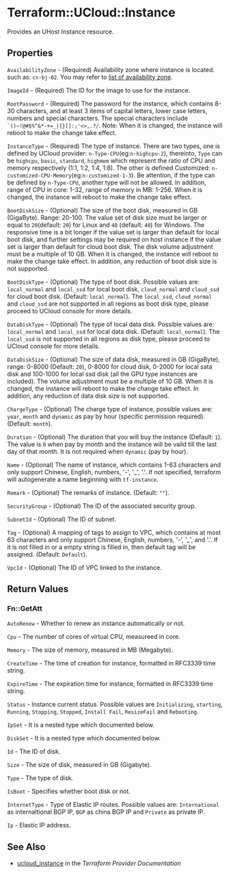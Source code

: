 # Terraform::UCloud::Instance

Provides an UHost Instance resource.

## Properties

`AvailabilityZone` - (Required) Availability zone where instance is located. such as: `cn-bj-02`. You may refer to [list of availability zone](https://docs.ucloud.cn/api/summary/regionlist).

`ImageId` - (Required) The ID for the image to use for the instance.

`RootPassword` - (Required) The password for the instance, which contains 8-30 characters, and at least 3 items of capital letters, lower case letters, numbers and special characters. The special characters include <code>`()~!@#$%^&*-+=_|{}\[]:;'<>,.?/</code>. Note: When it is changed, the instance will reboot to make the change take effect.

`InstanceType` - (Required) The type of instance. There are two types, one is defined by UCloud provider: `n-Type-CPU`(eg:`n-highcpu-2`), thereinto, `Type` can be `highcpu`, `basic`, `standard`, `highmem` which represent the ratio of CPU and memory respectively (1:1, 1:2, 1:4, 1:8). The other is defined Customized: `n-customized-CPU-Memory`(eg:`n-customized-1-3`). Be attention, if the type can be defined by `n-Type-CPU`, another type will not be allowed. In addition, range of CPU in core: 1-32, range of memory in MB: 1-256. When it is changed, the instance will reboot to make the change take effect.

`BootDiskSize` - (Optional) The size of the boot disk, measured in GB (GigaByte). Range: 20-100. The value set of disk size must be larger or equal to `20`(default: `20`) for Linux and `40` (default: `40`) for Windows. The responsive time is a bit longer if the value set is larger than default for local boot disk, and further settings may be required on host instance if the value set is larger than default for cloud boot disk. The disk volume adjustment must be a multiple of 10 GB. When it is changed, the instance will reboot to make the change take effect. In addition, any reduction of boot disk size is not supported.

`BootDiskType` - (Optional) The type of boot disk. Possible values are: `local_normal` and `local_ssd` for local boot disk, `cloud_normal` and `cloud_ssd` for cloud boot disk. (Default: `local_normal`). The `local_ssd`, `cloud_normal` and `cloud_ssd` are not supported in all regions as boot disk type, please proceed to UCloud console for more details.

`DataDiskType` - (Optional) The type of local data disk. Possible values are: `local_normal` and `local_ssd` for local data disk. (Default: `local_normal`). The `local_ssd` is not supported in all regions as disk type, please proceed to UCloud console for more details.

`DataDiskSize` - (Optional) The size of data disk, measured in GB (GigaByte), range: 0-8000 (Default: `20`), 0-8000 for cloud disk, 0-2000 for local sata disk and 100-1000 for local ssd disk (all the GPU type instances are included). The volume adjustment must be a multiple of 10 GB. When it is changed, the instance will reboot to make the change take effect. In addition, any reduction of data disk size is not supported.

`ChargeType` - (Optional) The charge type of instance, possible values are: `year`, `month` and `dynamic` as pay by hour (specific permission required). (Default: `month`).

`Duration` - (Optional) The duration that you will buy the instance (Default: `1`). The value is `0` when pay by month and the instance will be vaild till the last day of that month. It is not required when `dynamic` (pay by hour).

`Name` - (Optional) The name of instance, which contains 1-63 characters and only support Chinese, English, numbers, '-', '_', '.'. If not specified, terraform will autogenerate a name beginning with `tf-instance`.

`Remark` - (Optional) The remarks of instance. (Default: `""`).

`SecurityGroup` - (Optional) The ID of the associated security group.

`SubnetId` - (Optional) The ID of subnet.

`Tag` - (Optional) A mapping of tags to assign to VPC, which contains at most 63 characters and only support Chinese, English, numbers, '-', '_', and '.'. If it is not filled in or a empty string is filled in, then default tag will be assigned. (Default: `Default`).

`VpcId` - (Optional) The ID of VPC linked to the instance.


## Return Values

### Fn::GetAtt

`AutoRenew` - Whether to renew an instance automatically or not.

`Cpu` - The number of cores of virtual CPU, measureed in core.

`Memory` - The size of memory, measured in MB (Megabyte).

`CreateTime` - The time of creation for instance, formatted in RFC3339 time string.

`ExpireTime` - The expiration time for instance, formatted in RFC3339 time string.

`Status` - Instance current status. Possible values are `Initializing`, `starting`, `Running`, `Stopping`, `Stopped`, `Install Fail`, `ResizeFail` and `Rebooting`.

`IpSet` - It is a nested type which documented below.

`DiskSet` - It is a nested type which documented below.

`Id` - The ID of disk.

`Size` - The size of disk, measured in GB (Gigabyte).

`Type` - The type of disk.

`IsBoot` - Specifies whether boot disk or not.

`InternetType` - Type of Elastic IP routes. Possible values are: `International` as internaltional BGP IP, `BGP` as china BGP IP and `Private` as private IP.

`Ip` - Elastic IP address.

## See Also

* [ucloud_instance](https://www.terraform.io/docs/providers/ucloud/r/instance.html) in the _Terraform Provider Documentation_